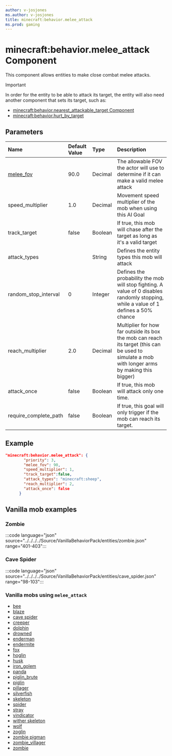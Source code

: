 ```yaml
---
author: v-josjones
ms.author: v-josjones
title: minecraft:behavior.melee_attack
ms.prod: gaming
---
```


# minecraft:behavior.melee_attack Component

This component allows entities to make close combat melee attacks.

> [!IMPORTANT]
> In order for the entity to be able to attack its target, the entity will also need another component that sets its target, such as:
>
>- [minecraft:behavior.nearest_attackable_target Component](minecraftBehavior_nearest_attackable_target.md)
>- [minecraft:behavior.hurt_by_target](minecraftBehavior_hurt_by_target.md)

## Parameters

|Name |Default Value  |Type  |Description  |
|:----------|:----------|:----------|:----------|
|[melee_fov](../Definitions/melee_fov.md)     |90.0       |Decimal   |The allowable FOV the actor will use to determine if it can make a valid melee attack|
|speed_multiplier     |1.0         |Decimal         |Movement speed multiplier of the mob when using this AI Goal|
|track_target     |false         |Boolean         |If true, this mob will chase after the target as long as it's a valid target|
|attack_types     |         |String         |Defines the entity types this mob will attack|
|random_stop_interval    |0         |Integer        |Defines the probability the mob will stop fighting. A value of 0 disables randomly stopping, while a value of 1 defines a 50% chance|
|reach_multiplier   |2.0         |Decimal         |Multiplier for how far outside its box the mob can reach its target (this can be used to simulate a mob with longer arms by making this bigger)|
|attack_once     |false         |Boolean       |If true, this mob will attack only one time.|
|require_complete_path    |false         |Boolean         |If true, this goal will only trigger if the mob can reach its target.|

## Example

```json
"minecraft:behavior.melee_attack": { 
        "priority": 3, 
        "melee_fov": 90, 
        "speed_multiplier": 1, 
        "track_target":false, 
        "attack_types": "minecraft:sheep",
        "reach_multiplier": 2, 
        "attack_once": false 
      }
```

## Vanilla mob examples

### Zombie

:::code language="json" source="../../../../Source/VanillaBehaviorPack/entities/zombie.json" range="401-403":::

### Cave Spider

:::code language="json" source="../../../../Source/VanillaBehaviorPack/entities/cave_spider.json" range="98-103":::

### Vanilla mobs using `melee_attack`

- [bee](../../../../source/vanillabehaviorpack_snippets/entities/bee.md)
- [blaze](../../../../source/vanillabehaviorpack_snippets/entities/blaze.md)
- [cave spider](../../../../source/vanillabehaviorpack_snippets/entities/cave_spider.md)
- [creeper](../../../../source/vanillabehaviorpack_snippets/entities/creeper.md)
- [dolphin](../../../../source/vanillabehaviorpack_snippets/entities/dolphin.md)
- [drowned](../../../../source/vanillabehaviorpack_snippets/entities/drowned.md)
- [enderman](../../../../source/vanillabehaviorpack_snippets/entities/enderman.md)
- [endermite](../../../../source/vanillabehaviorpack_snippets/entities/endermite.md)
- [fox](../../../../source/vanillabehaviorpack_snippets/entities/fox.md)
- [hoglin](../../../../source/vanillabehaviorpack_snippets/entities/hoglin.md)
- [husk](../../../../source/vanillabehaviorpack_snippets/entities/husk.md)
- [iron_golem](../../../../source/vanillabehaviorpack_snippets/entities/iron_golem.md)
- [panda](../../../../source/vanillabehaviorpack_snippets/entities/panda.md)
- [piglin_brute](../../../../source/vanillabehaviorpack_snippets/entities/piglin_brute.md)
- [piglin](../../../../source/vanillabehaviorpack_snippets/entities/piglin.md)
- [pillager](../../../../source/vanillabehaviorpack_snippets/entities/pillager.md)
- [silverfish](../../../../source/vanillabehaviorpack_snippets/entities/silverfish.md)
- [skeleton](../../../../source/vanillabehaviorpack_snippets/entities/skeleton.md)
- [spider](../../../../source/vanillabehaviorpack_snippets/entities/spider.md)
- [stray](../../../../source/vanillabehaviorpack_snippets/entities/stray.md)
- [vindicator](../../../../source/vanillabehaviorpack_snippets/entities/vindicator.md)
- [wither skeleton](../../../../source/vanillabehaviorpack_snippets/entities/wither_skeleton.md)
- [wolf](../../../../source/vanillabehaviorpack_snippets/entities/wolf.md)
- [zoglin](../../../../source/vanillabehaviorpack_snippets/entities/zoglin.md)
- [zombie pigman](../../../../source/vanillabehaviorpack_snippets/entities/zombie_pigman.md)
- [zombie_villager](../../../../source/vanillabehaviorpack_snippets/entities/zombie_villager.md)
- [zombie](../../../../source/vanillabehaviorpack_snippets/entities/zombie.md)
